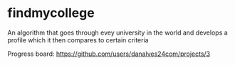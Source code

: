 # findmycollege
An algorithm that goes through evey university in the world and develops a profile which it then compares to certain criteria

Progress board: https://github.com/users/danalves24com/projects/3

